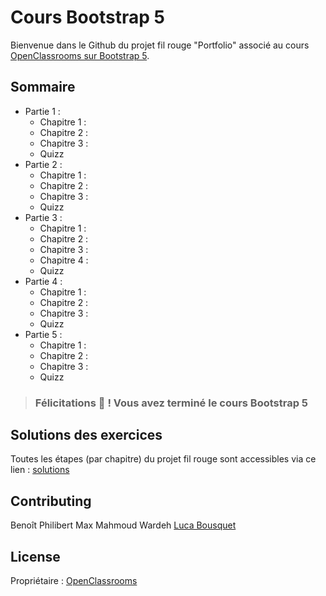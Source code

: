 # Cours Bootstrap 5

Bienvenue dans le Github du projet fil rouge "Portfolio" associé au cours [OpenClassrooms sur Bootstrap 5](https://openclassrooms.com/fr/courses/6391096-creez-des-sites-web-responsive-avec-bootstrap-4).

## Sommaire

- Partie 1 :
  - Chapitre 1 : 
  - Chapitre 2 :
  - Chapitre 3 :
  - Quizz
- Partie 2 :
  - Chapitre 1 : 
  - Chapitre 2 :
  - Chapitre 3 :
  - Quizz
- Partie 3 :
  - Chapitre 1 : 
  - Chapitre 2 :
  - Chapitre 3 :
  - Chapitre 4 :
  - Quizz
- Partie 4 :
  - Chapitre 1 : 
  - Chapitre 2 :
  - Chapitre 3 :
  - Quizz
- Partie 5 :
  - Chapitre 1 : 
  - Chapitre 2 :
  - Chapitre 3 :
  - Quizz

> ### Félicitations 🎉 ! Vous avez terminé le cours Bootstrap 5

## Solutions des exercices

Toutes les étapes (par chapitre) du projet fil rouge sont accessibles via ce lien : [solutions](https://lukadabra.github.io/Cours-Bootstrap-5.0/index.html)

## Contributing

Benoît Philibert
Max Mahmoud Wardeh
[Luca Bousquet](https://www.linkedin.com/in/lucabousquet/)


## License

Propriétaire : [OpenClassrooms](https://openclassrooms.com/fr/)